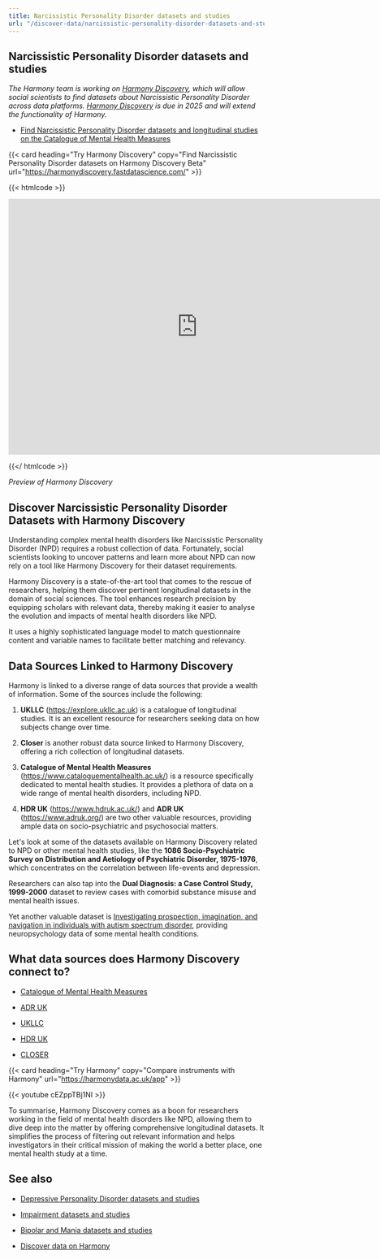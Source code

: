 ```yaml
---
title: Narcissistic Personality Disorder datasets and studies
url: "/discover-data/narcissistic-personality-disorder-datasets-and-studies"
---
```


## Narcissistic Personality Disorder datasets and studies

*The Harmony team is working on [Harmony Discovery](https://harmonydiscovery.fastdatascience.com/), which will allow social scientists to find datasets about Narcissistic Personality Disorder across data platforms. [Harmony Discovery](https://harmonydiscovery.fastdatascience.com/) is due in 2025 and will extend the functionality of Harmony.*

* [Find Narcissistic Personality Disorder datasets and longitudinal studies on the Catalogue of Mental Health Measures](https://www.cataloguementalhealth.ac.uk/?content=search&query=Topic:narcissistic+personality+disorder)


{{< card heading="Try Harmony Discovery" copy="Find Narcissistic Personality Disorder datasets on Harmony Discovery Beta" url="https://harmonydiscovery.fastdatascience.com/" >}}

{{< htmlcode >}}

<iframe src="https://www.veed.io/embed/b8eb93ee-5cca-4b09-8b5d-34b614cb0f58" width="744" height="504" frameborder="0" title="Thomas Wood's Video - Oct 23, 2024" webkitallowfullscreen mozallowfullscreen allowfullscreen></iframe>

{{</ htmlcode >}}

*Preview of Harmony Discovery*


## Discover Narcissistic Personality Disorder Datasets with Harmony Discovery

Understanding complex mental health disorders like Narcissistic Personality Disorder (NPD) requires a robust collection of data. Fortunately, social scientists looking to uncover patterns and learn more about NPD can now rely on a tool like Harmony Discovery for their dataset requirements. 

Harmony Discovery is a state-of-the-art tool that comes to the rescue of researchers, helping them discover pertinent longitudinal datasets in the domain of social sciences. The tool enhances research precision by equipping scholars with relevant data, thereby making it easier to analyse the evolution and impacts of mental health disorders like NPD.

It uses a highly sophisticated language model to match questionnaire content and variable names to facilitate better matching and relevancy. 

## Data Sources Linked to Harmony Discovery 
	
Harmony is linked to a diverse range of data sources that provide a wealth of information. Some of the sources include the following:

1. **UKLLC** (https://explore.ukllc.ac.uk) is a catalogue of longitudinal studies. It is an excellent resource for researchers seeking data on how subjects change over time.
	
2. **Closer** is another robust data source linked to Harmony Discovery, offering a rich collection of longitudinal datasets.
	
3. **Catalogue of Mental Health Measures** (https://www.cataloguementalhealth.ac.uk/) is a resource specifically dedicated to mental health studies. It provides a plethora of data on a wide range of mental health disorders, including NPD.
	
4. **HDR UK** (https://www.hdruk.ac.uk/) and **ADR UK** (https://www.adruk.org/) are two other valuable resources, providing ample data on socio-psychiatric and psychosocial matters.


Let's look at some of the datasets available on Harmony Discovery related to NPD or other mental health studies, like the **1086 Socio-Psychiatric Survey on Distribution and Aetiology of Psychiatric Disorder, 1975-1976**, which concentrates on the correlation between life-events and depression. 

Researchers can also tap into the **Dual Diagnosis: a Case Control Study, 1999-2000** dataset to review cases with comorbid substance misuse and mental health issues. 

Yet another valuable dataset is [Investigating prospection, imagination, and navigation in individuals with autism spectrum disorder](https://reshare.ukdataservice.ac.uk/851491), providing neuropsychology data of some mental health conditions.


## What data sources does Harmony Discovery connect to?

* [Catalogue of Mental Health Measures](https://www.cataloguementalhealth.ac.uk/)

* [ADR UK](https://www.adruk.org/data-access/data-catalogue/)

* [UKLLC](https://explore.ukllc.ac.uk)

* [HDR UK](https://www.healthdatagateway.org/)

* [CLOSER](https://closer.ac.uk/)

{{< card heading="Try Harmony" copy="Compare instruments with Harmony" url="https://harmonydata.ac.uk/app" >}}

{{< youtube cEZppTBj1NI >}}


To summarise, Harmony Discovery comes as a boon for researchers working in the field of mental health disorders like NPD, allowing them to dive deep into the matter by offering comprehensive longitudinal datasets. It simplifies the process of filtering out relevant information and helps investigators in their critical mission of making the world a better place, one mental health study at a time.

## See also

* [Depressive Personality Disorder datasets and studies](/discover-data/depressive-personality-disorder-datasets-and-studies)

* [Impairment datasets and studies](/discover-data/impairment-datasets-and-studies)

* [Bipolar and Mania datasets and studies](/discover-data/bipolar-and-mania-datasets-and-studies)

* [Discover data on Harmony](/discover-data/)